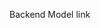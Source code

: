 <a src="https://app.eraser.io/workspace/H9X6BHA4jCR4enS9aK7P?origin=share&elements=YX7V8F4bp4IspVvUsLWtvQ" target="blank"> Backend Model link</a>
